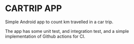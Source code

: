 # CARTRIP APP

Simple Android app to count km travelled in a car trip.

The app has some unit test, and integration test, and a simple implementation of Github actions
for CI.